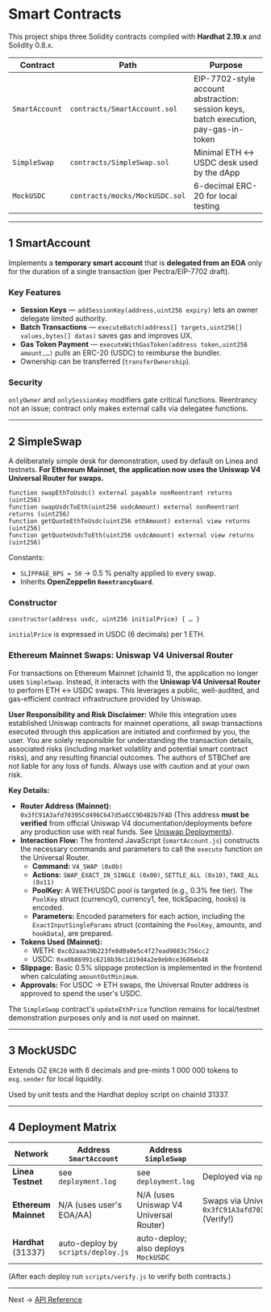 # Smart Contracts

This project ships three Solidity contracts compiled with **Hardhat 2.19.x** and Solidity 0.8.x.

| Contract | Path | Purpose |
|----------|------|---------|
| `SmartAccount` | `contracts/SmartAccount.sol` | EIP-7702-style account abstraction: session keys, batch execution, pay-gas-in-token |
| `SimpleSwap` | `contracts/SimpleSwap.sol` | Minimal ETH ↔ USDC desk used by the dApp |
| `MockUSDC` | `contracts/mocks/MockUSDC.sol` | 6-decimal ERC-20 for local testing |

---
## 1  SmartAccount

Implements a **temporary smart account** that is **delegated from an EOA** only for the duration of a single transaction (per Pectra/EIP-7702 draft).

### Key Features
* **Session Keys** — `addSessionKey(address,uint256 expiry)` lets an owner delegate limited authority.
* **Batch Transactions** — `executeBatch(address[] targets,uint256[] values,bytes[] datas)` saves gas and improves UX.
* **Gas Token Payment** — `executeWithGasToken(address token,uint256 amount,…)` pulls an ERC-20 (USDC) to reimburse the bundler.
* Ownership can be transferred (`transferOwnership`).

### Security
`onlyOwner` and `onlySessionKey` modifiers gate critical functions. Reentrancy not an issue; contract only makes external calls via delegatee functions.

---
## 2  SimpleSwap

A deliberately simple desk for demonstration, used by default on Linea and testnets. **For Ethereum Mainnet, the application now uses the Uniswap V4 Universal Router for swaps.**

```solidity
function swapEthToUsdc() external payable nonReentrant returns (uint256)
function swapUsdcToEth(uint256 usdcAmount) external nonReentrant returns (uint256)
function getQuoteEthToUsdc(uint256 ethAmount) external view returns (uint256)
function getQuoteUsdcToEth(uint256 usdcAmount) external view returns (uint256)
```

Constants:
* `SLIPPAGE_BPS = 50` → 0.5 % penalty applied to every swap.
* Inherits **OpenZeppelin `ReentrancyGuard`**.

### Constructor
```solidity
constructor(address usdc, uint256 initialPrice) { … }
```
`initialPrice` is expressed in USDC (6 decimals) per 1 ETH.

### Ethereum Mainnet Swaps: Uniswap V4 Universal Router

For transactions on Ethereum Mainnet (chainId 1), the application no longer uses `SimpleSwap`. Instead, it interacts with the **Uniswap V4 Universal Router** to perform ETH ↔︎ USDC swaps. This leverages a public, well-audited, and gas-efficient contract infrastructure provided by Uniswap.

**User Responsibility and Risk Disclaimer:**
While this integration uses established Uniswap contracts for mainnet operations, all swap transactions executed through this application are initiated and confirmed by you, the user. You are solely responsible for understanding the transaction details, associated risks (including market volatility and potential smart contract risks), and any resulting financial outcomes. The authors of STBChef are not liable for any loss of funds. Always use with caution and at your own risk.

**Key Details:**
*   **Router Address (Mainnet):** `0x3fC91A3afd70395Cd496C647d5a6CC9D4B2b7FAD` (This address **must be verified** from official Uniswap V4 documentation/deployments before any production use with real funds. See [Uniswap Deployments](https://github.com/Uniswap/deploy-v4)).
*   **Interaction Flow:** The frontend JavaScript (`smartAccount.js`) constructs the necessary commands and parameters to call the `execute` function on the Universal Router.
    *   **Command:** `V4_SWAP (0x0b)`
    *   **Actions:** `SWAP_EXACT_IN_SINGLE (0x00)`, `SETTLE_ALL (0x10)`, `TAKE_ALL (0x11)`
    *   **PoolKey:** A WETH/USDC pool is targeted (e.g., 0.3% fee tier). The `PoolKey` struct (currency0, currency1, fee, tickSpacing, hooks) is encoded.
    *   **Parameters:** Encoded parameters for each action, including the `ExactInputSingleParams` struct (containing the `PoolKey`, amounts, and `hookData`), are prepared.
*   **Tokens Used (Mainnet):**
    *   WETH: `0xc02aaa39b223fe8d0a0e5c4f27ead9083c756cc2`
    *   USDC: `0xa0b86991c6218b36c1d19d4a2e9eb0ce3606eb48`
*   **Slippage:** Basic 0.5% slippage protection is implemented in the frontend when calculating `amountOutMinimum`.
*   **Approvals:** For USDC → ETH swaps, the Universal Router address is approved to spend the user's USDC.

The `SimpleSwap` contract's `updateEthPrice` function remains for local/testnet demonstration purposes only and is not used on mainnet.

---
## 3  MockUSDC

Extends OZ `ERC20` with 6 decimals and pre-mints 1 000 000 tokens to `msg.sender` for local liquidity.

Used by unit tests and the Hardhat deploy script on chainId 31337.

---
## 4  Deployment Matrix

| Network | Address `SmartAccount` | Address `SimpleSwap` | Notes |
|---------|------------------------|----------------------|-------|
| **Linea Testnet** | see `deployment.log` | see `deployment.log` | Deployed via `npm run deploy` |
| **Ethereum Mainnet** | N/A (uses user's EOA/AA) | N/A (uses Uniswap V4 Universal Router) | Swaps via Universal Router: `0x3fC91A3afd70395Cd496C647d5a6CC9D4B2b7FAD` (Verify!) |
| **Hardhat** (31337) | auto-deploy by `scripts/deploy.js` | auto-deploy; also deploys `MockUSDC` |

(After each deploy run `scripts/verify.js` to verify both contracts.)

---
Next → [API Reference](api.md) 